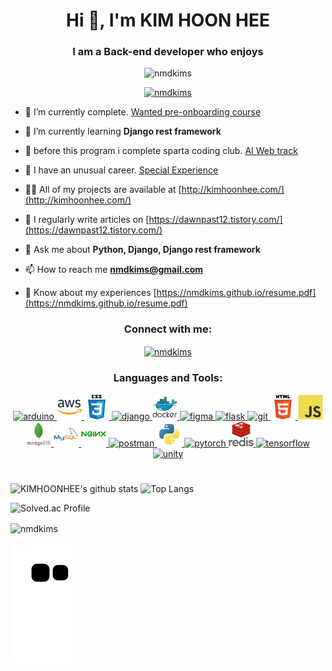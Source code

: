 <h1 align="center">Hi 👋, I'm KIM HOON HEE</h1>
<h3 align="center">I am a Back-end developer who enjoys</h3>

<p align="center"> <img src="https://komarev.com/ghpvc/?username=nmdkims&label=Profile%20views&color=0e75b6&style=flat" alt="nmdkims" /> </p>

<p align="center"> <a href="https://github.com/ryo-ma/github-profile-trophy"><img src="https://github-profile-trophy.vercel.app/?username=nmdkims" alt="nmdkims" /></a> </p>

- 🔭 I’m currently complete. [Wanted pre-onboarding course](https://github.com/pre-onboarding-3rd-team-H)

- 🌱 I’m currently learning **Django rest framework**

- 👯 before this program i complete sparta coding club. [AI Web track](https://github.com/4-tune-studio/greendoor)

- 🤝 I have an unusual career. [Special Experience](https://www.worldkorean.net/news/articleView.html?idxno=34131)

- 👨‍💻 All of my projects are available at [http://kimhoonhee.com/](http://kimhoonhee.com/)

- 📝 I regularly write articles on [https://dawnpast12.tistory.com/](https://dawnpast12.tistory.com/)

- 💬 Ask me about **Python, Django, Django rest framework**

- 📫 How to reach me **nmdkims@gmail.com**

- 📄 Know about my experiences [https://nmdkims.github.io/resume.pdf](https://nmdkims.github.io/resume.pdf)

<h3 align="center">Connect with me:</h3>
<p align="center">
<a href="https://linkedin.com/in/nmdkims" target="blank"><img align="center" src="https://raw.githubusercontent.com/rahuldkjain/github-profile-readme-generator/master/src/images/icons/Social/linked-in-alt.svg" alt="nmdkims" height="30" width="40" /></a>
</p>

<h3 align="center">Languages and Tools:</h3>
<p align="center"> <a href="https://www.arduino.cc/" target="_blank" rel="noreferrer"> <img src="https://cdn.worldvectorlogo.com/logos/arduino-1.svg" alt="arduino" width="40" height="40"/> </a> <a href="https://aws.amazon.com" target="_blank" rel="noreferrer"> <img src="https://raw.githubusercontent.com/devicons/devicon/master/icons/amazonwebservices/amazonwebservices-original-wordmark.svg" alt="aws" width="40" height="40"/> </a> <a href="https://www.w3schools.com/css/" target="_blank" rel="noreferrer"> <img src="https://raw.githubusercontent.com/devicons/devicon/master/icons/css3/css3-original-wordmark.svg" alt="css3" width="40" height="40"/> </a> <a href="https://www.djangoproject.com/" target="_blank" rel="noreferrer"> <img src="https://cdn.worldvectorlogo.com/logos/django.svg" alt="django" width="40" height="40"/> </a> <a href="https://www.docker.com/" target="_blank" rel="noreferrer"> <img src="https://raw.githubusercontent.com/devicons/devicon/master/icons/docker/docker-original-wordmark.svg" alt="docker" width="40" height="40"/> </a> <a href="https://www.figma.com/" target="_blank" rel="noreferrer"> <img src="https://www.vectorlogo.zone/logos/figma/figma-icon.svg" alt="figma" width="40" height="40"/> </a> <a href="https://flask.palletsprojects.com/" target="_blank" rel="noreferrer"> <img src="https://www.vectorlogo.zone/logos/pocoo_flask/pocoo_flask-icon.svg" alt="flask" width="40" height="40"/> </a> <a href="https://git-scm.com/" target="_blank" rel="noreferrer"> <img src="https://www.vectorlogo.zone/logos/git-scm/git-scm-icon.svg" alt="git" width="40" height="40"/> </a> <a href="https://www.w3.org/html/" target="_blank" rel="noreferrer"> <img src="https://raw.githubusercontent.com/devicons/devicon/master/icons/html5/html5-original-wordmark.svg" alt="html5" width="40" height="40"/> </a> <a href="https://developer.mozilla.org/en-US/docs/Web/JavaScript" target="_blank" rel="noreferrer"> <img src="https://raw.githubusercontent.com/devicons/devicon/master/icons/javascript/javascript-original.svg" alt="javascript" width="40" height="40"/> </a> <a href="https://www.mongodb.com/" target="_blank" rel="noreferrer"> <img src="https://raw.githubusercontent.com/devicons/devicon/master/icons/mongodb/mongodb-original-wordmark.svg" alt="mongodb" width="40" height="40"/> </a> <a href="https://www.mysql.com/" target="_blank" rel="noreferrer"> <img src="https://raw.githubusercontent.com/devicons/devicon/master/icons/mysql/mysql-original-wordmark.svg" alt="mysql" width="40" height="40"/> </a> <a href="https://www.nginx.com" target="_blank" rel="noreferrer"> <img src="https://raw.githubusercontent.com/devicons/devicon/master/icons/nginx/nginx-original.svg" alt="nginx" width="40" height="40"/> </a> <a href="https://postman.com" target="_blank" rel="noreferrer"> <img src="https://www.vectorlogo.zone/logos/getpostman/getpostman-icon.svg" alt="postman" width="40" height="40"/> </a> <a href="https://www.python.org" target="_blank" rel="noreferrer"> <img src="https://raw.githubusercontent.com/devicons/devicon/master/icons/python/python-original.svg" alt="python" width="40" height="40"/> </a> <a href="https://pytorch.org/" target="_blank" rel="noreferrer"> <img src="https://www.vectorlogo.zone/logos/pytorch/pytorch-icon.svg" alt="pytorch" width="40" height="40"/> </a> <a href="https://redis.io" target="_blank" rel="noreferrer"> <img src="https://raw.githubusercontent.com/devicons/devicon/master/icons/redis/redis-original-wordmark.svg" alt="redis" width="40" height="40"/> </a> <a href="https://www.tensorflow.org" target="_blank" rel="noreferrer"> <img src="https://www.vectorlogo.zone/logos/tensorflow/tensorflow-icon.svg" alt="tensorflow" width="40" height="40"/> </a> <a href="https://unity.com/" target="_blank" rel="noreferrer"> <img src="https://www.vectorlogo.zone/logos/unity3d/unity3d-icon.svg" alt="unity" width="40" height="40"/> </a> </p>

#
![KIMHOONHEE's github stats](https://github-readme-stats.vercel.app/api?username=nmdkims&show_icons=true&locale=en&layout=compact)
![Top Langs](https://github-readme-stats.vercel.app/api/top-langs/?username=nmdkims&show_icons=true&locale=en)


![Solved.ac Profile](http://mazassumnida.wtf/api/v2/generate_badge?boj=nmdkims)
<p><img align="center" src="https://github-readme-streak-stats.herokuapp.com/?user=nmdkims&" alt="nmdkims" /></p>




<!-- ![Metrics](/github-metrics.svg) -->

![snake gif](https://github.com/nmdkims/nmdkims/blob/output/github-contribution-grid-snake.svg)


